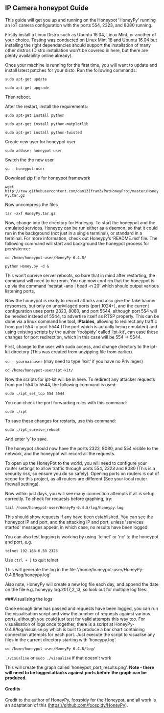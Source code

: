 ## IP Camera honeypot Guide

This guide will get you up and running on the Honeypot 'HoneyPy' running an IoT camera configuration with the ports 554, 2323, and 8080 running.

Firstly install a Linux Distro such as Ubuntu 16.04, Linux Mint, or another of your choice. Testing was conducted on Linux Mint 18 and Ubuntu 16.04 but installing the right dependancies should support the installation of many other distros (Distro installation won't be covered in here, but there are plenty availability online already).

Once your machine is running for the first time, you will want to update and install latest patches for your disto. Run the following commands:

`sudo apt-get update`

`sudo apt-get upgrade`

Then reboot.

After the restart, install the requirements:

`sudo apt-get install python`

`sudo apt-get install python-matplotlib`

`sudo apt-get install python-twisted`

Create new user for honeypot user

`sudo adduser honeypot-user`

Switch the the new user

`su - honeypot-user`

Download zip file for honeypot framework

`wget http://raw.githubusercontent.com/dan131fram3/PotHoneyProj/master/HoneyPy.tar.gz`

Now uncompress the files

`tar -zxf HoneyPy.tar.gz`

Now, change into the directory for Honeypy. To start the honeypot and the emulated services, Honeypy can be run either as a daemon, so that it could run in the background (not just in a single terminal), or  standard in a terminal. For more information, check out Honeypy’s ‘README.md’ file.
The following command will start and background the honeypot process for persistence:

`cd /home/honeypot-user/HoneyPy-0.4.8/`

`python Honey.py -d &`

This won’t survive server reboots, so bare that in mind after restarting, the command will need to be reran.
You can now confirm that the honeypot is up via the command ‘netstat -ano | head -n 20’ which should output various listening ports.

Now the honeypot is ready to record attacks and also give the fake banner responses, but only on unprivilaged ports (port 1024+), and the current configuration uses ports 2323, 8080, and port 5544, although port 554 will be needed instead of 5544, to advertise itself as RTSP properly. This can be done via a linux command line tool, **IPtables**, allowing to redirect any traffic from port 554 to port 5544 (The port which is actually being emulated) and using existing scripts by the author ‘foospidy’ called ‘ipt-kit’, can ease these changes for port redirection, which in this case will be 554 -> 5544.

First, change to the user with sudo access, and change directory to the ipt-kit directory (This was created from unzipping file from earlier).

`su - yourmainuser` (may need to type ‘exit’ if you have no Privileges)

`cd /home/honeypot-user/ipt-kit/`

Now the scripts for ipt-kit will be in here. To redirect any attacker requests from port 554 to 5544, the following command is used:

`sudo ./ipt_set_tcp 554 5544`

You can check the port forwarding rules with this command:

`sudo ./ipt`

To save these changes for restarts, use this command:

`sudo ./ipt_survive_reboot`

And enter ‘y’ to save.

The honeypot should now have the ports 2323, 8080, and 554 visible to the network, and the honeypot will record all the requests.

To open up the HoneyPot to the world, you will need to configure your router settings to allow traffic through ports 554, 2323 and 8080 (This is a security risk, so ensure you do so safely). Opening ports on routers is out of scope for this project, as all routers are different (See your local router firewall settings).

Now within just days, you will see many connection attempts if all is setup correctly. To check for requests before graphing, try:

`tail /home/honeypot-user/HoneyPy-0.4.8/log/honeypy.log`

This should show requests if any have been established. You can see the honeypot IP and port, and the attacking IP and port, unless 'services started' messages appear, in which case, no results have been logged.

You can also test logging is working by using 'telnet' or 'nc' to the honeypot and port, e.g.

`telnet 192.168.0.50 2323`

Use `ctrl + ]` to quit telnet

This will generate the log in the file '/home/honeypot-user/HoneyPy-0.4.8/log/honeypy.log'

Also note, HoneyPy will create a new log file each day, and append the date on the file e.g. honeypy.log.2017_2_13, so look out for multiple log files.

###Visualising the logs

Once enough time has passed and requests have been logged, you can run the visualisation script and view the number of requests against various ports, although you could just test for valid attempts this way too. For visualisation of logs once together, there is a script at HoneyPy-0.4.8/log/visualise.py which is built to produce a bar chart containing connection attempts for each port. 
Just execute the script to visualise any files in the current directory starting with ‘honeypy.log’.

`cd /home/honeypot-user/HoneyPy-0.4.8/log/`

`./visualise` or `sudo ./visualise` if that doesn't work

This will create the graph called ‘honeypot_port_results.png’. **Note - there will need to be logged attacks against ports before the graph can be produced**.

#### Credits

Credit to the author of HoneyPy, foospidy for the Honeypot, and all work is an adaptation of this (https://github.com/foospidy/HoneyPy).
